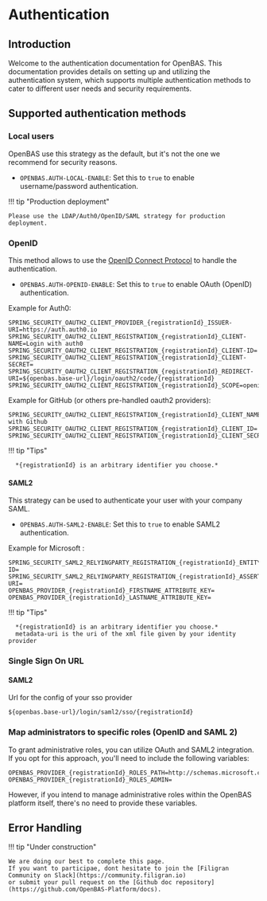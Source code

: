 # Authentication

## Introduction

Welcome to the authentication documentation for OpenBAS. This documentation provides details on setting up and utilizing the authentication system, which supports multiple authentication methods to cater to different user needs and security requirements.

## Supported authentication methods

### Local users

OpenBAS use this strategy as the default, but it's not the one we recommend for security reasons.

- `OPENBAS.AUTH-LOCAL-ENABLE`: Set this to `true` to enable username/password authentication.

!!! tip "Production deployment"

    Please use the LDAP/Auth0/OpenID/SAML strategy for production deployment.

### OpenID

This method allows to use the [OpenID Connect Protocol](https://openid.net/connect) to handle the authentication.

- `OPENBAS.AUTH-OPENID-ENABLE`: Set this to `true` to enable OAuth (OpenID) authentication.

Example for Auth0:

```properties
SPRING_SECURITY_OAUTH2_CLIENT_PROVIDER_{registrationId}_ISSUER-URI=https://auth.auth0.io
SPRING_SECURITY_OAUTH2_CLIENT_REGISTRATION_{registrationId}_CLIENT-NAME=Login with auth0
SPRING_SECURITY_OAUTH2_CLIENT_REGISTRATION_{registrationId}_CLIENT-ID=
SPRING_SECURITY_OAUTH2_CLIENT_REGISTRATION_{registrationId}_CLIENT-SECRET=
SPRING_SECURITY_OAUTH2_CLIENT_REGISTRATION_{registrationId}_REDIRECT-URI=${openbas.base-url}/login/oauth2/code/{registrationId}
SPRING_SECURITY_OAUTH2_CLIENT_REGISTRATION_{registrationId}_SCOPE=openid,profile,email
```

Example for GitHub (or others pre-handled oauth2 providers):

```properties
SPRING_SECURITY_OAUTH2_CLIENT_REGISTRATION_{registrationId}_CLIENT_NAME=Login with Github
SPRING_SECURITY_OAUTH2_CLIENT_REGISTRATION_{registrationId}_CLIENT_ID=
SPRING_SECURITY_OAUTH2_CLIENT_REGISTRATION_{registrationId}_CLIENT_SECRET=
```

!!! tip "Tips"

      *{registrationId} is an arbitrary identifier you choose.*

#### SAML2

This strategy can be used to authenticate your user with your company SAML.

- `OPENBAS.AUTH-SAML2-ENABLE`: Set this to `true` to enable SAML2 authentication. 
 
Example for Microsoft :
```properties
SPRING_SECURITY_SAML2_RELYINGPARTY_REGISTRATION_{registrationId}_ENTITY-ID=
SPRING_SECURITY_SAML2_RELYINGPARTY_REGISTRATION_{registrationId}_ASSERTINGPARTY_METADATA-URI=
OPENBAS_PROVIDER_{registrationId}_FIRSTNAME_ATTRIBUTE_KEY=
OPENBAS_PROVIDER_{registrationId}_LASTNAME_ATTRIBUTE_KEY=
```

!!! tip "Tips"
     
      *{registrationId} is an arbitrary identifier you choose.*
      metadata-uri is the uri of the xml file given by your identity provider

### Single Sign On URL

#### SAML2

Url for the config of your sso provider
```
${openbas.base-url}/login/saml2/sso/{registrationId}
```

### Map administrators to specific roles (OpenID and SAML 2)

To grant administrative roles, you can utilize OAuth and SAML2 integration. If you opt for this approach, you'll need to include the following variables:

```properties
OPENBAS_PROVIDER_{registrationId}_ROLES_PATH=http://schemas.microsoft.com/ws/2008/06/identity/claims/role
OPENBAS_PROVIDER_{registrationId}_ROLES_ADMIN=
```

However, if you intend to manage administrative roles within the OpenBAS platform itself, there's no need to provide these variables.


## Error Handling

!!! tip "Under construction"

    We are doing our best to complete this page. 
    If you want to participae, dont hesitate to join the [Filigran Community on Slack](https://community.filigran.io) 
    or submit your pull request on the [Github doc repository](https://github.com/OpenBAS-Platform/docs).
